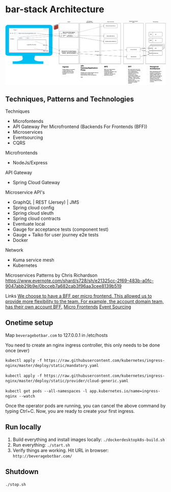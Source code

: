# bar-stack Architecture
![Architecture](./docs/Architecture.png)

## Techniques, Patterns and Technologies
Techniques
* Microfontends
* API Gateway Per Microfrontend (Backends For Frontends (BFF))
* Microservices
* Eventsourcing
* CQRS

Microfrontends
* NodeJs/Express

API Gateway
* Spring Cloud Gateway

Microservice API's
* GraphQL | REST (Jersey) | JMS
* Spring cloud config
* Spring cloud sleuth
* Spring cloud contracts
* Eventuate local
* Gauge for acceptance tests (component test)
* Gauge + Taiko for user journey e2e tests
* Docker

Network
* Kuma service mesh
* Kubernetes

Microservices Patterns by Chris Richardson
https://www.evernote.com/shard/s728/sh/e21325cc-2f69-483b-a0fc-9047abb29b9e/0bcceb7a682cab3f96aa3cee8139b519

Links
[We choose to have a BFF per micro frontend. This allowed us to provide more flexibility to the team. For example, the account domain team, has their own account BFF.](https://medium.com/passionate-people/my-experience-using-micro-frontends-e99a1ad6ed32)
[Micro Frontends](https://martinfowler.com/articles/micro-frontends.html)
[Event Sourcing](http://eventuate.io/gettingstarted-es.html)

## Onetime setup
Map `beveragebotbar.com` to 127.0.0.1 in /etc/hosts

You need to create an nginx ingress controller, this only needs to be done once (ever)
```
kubectl apply -f https://raw.githubusercontent.com/kubernetes/ingress-nginx/master/deploy/static/mandatory.yaml

kubectl apply -f https://raw.githubusercontent.com/kubernetes/ingress-nginx/master/deploy/static/provider/cloud-generic.yaml

kubectl get pods --all-namespaces -l app.kubernetes.io/name=ingress-nginx --watch
 ```
Once the operator pods are running, you can cancel the above command by typing Ctrl+C. Now, you are ready to create your first ingress.

## Run locally
1. Build everything and install images locally: ```./dockerdesktopk8s-build.sh```
1. Run everything: ```./start.sh```
1. Verify things are working.  Hit URL in browser: ```http://beveragebotbar.com/```
    
## Shutdown
```./stop.sh```